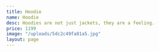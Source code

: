```yaml
---
title: Hoodie
name: Hoodie
desc: Hoodies are not just jackets, they are a feeling.
price: 1199
image: "/uploads/5dc2c49fa81a5.jpg"
layout: page
---
```


